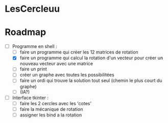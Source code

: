 # LesCercleuu

# Roadmap
- [ ] Programme en shell :
    - [ ] faire un programme qui créer les 12 matrices de rotation
    - [x] faire un programme qui calcul la rotation d'un vecteur pour créer un nouveau vecteur avec une matrice
    - [ ] faire un print
    - [ ] créer un graphe avec toutes les possibilitées
    - [ ] faire un ordi qui trouve la solution tout seul (chemin le plus court du graphe)
    - [ ] (IA?)
- [ ] Interface tkinter :
    - [ ] faire les 2 cercles avec les 'cotes'
    - [ ] faire la mécanique de rotation
    - [ ] assigner les bind a la rotation
